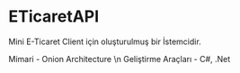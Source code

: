 # ETicaretAPI

Mini E-Ticaret Client için oluşturulmuş bir İstemcidir.

Mimari - Onion Architecture \n
Geliştirme Araçları - C#, .Net

